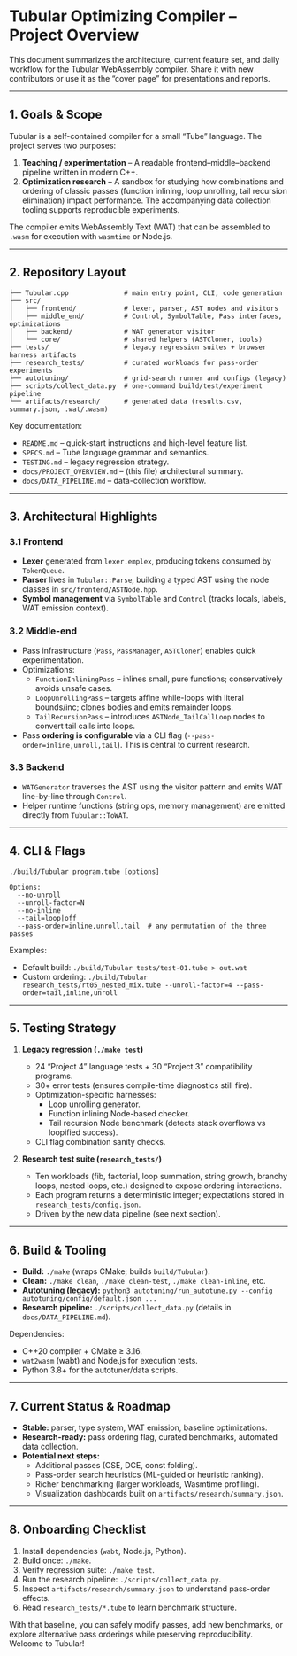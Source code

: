 # Tubular Optimizing Compiler – Project Overview

This document summarizes the architecture, current feature set, and daily workflow for the
Tubular WebAssembly compiler. Share it with new contributors or use it as the “cover page”
for presentations and reports.

---

## 1. Goals & Scope

Tubular is a self-contained compiler for a small “Tube” language. The project serves two
purposes:

1. **Teaching / experimentation** – A readable frontend–middle–backend pipeline written in modern C++.
2. **Optimization research** – A sandbox for studying how combinations and ordering of
   classic passes (function inlining, loop unrolling, tail recursion elimination) impact
   performance. The accompanying data collection tooling supports reproducible experiments.

The compiler emits WebAssembly Text (WAT) that can be assembled to `.wasm` for execution
with `wasmtime` or Node.js.

---

## 2. Repository Layout

```
├── Tubular.cpp              # main entry point, CLI, code generation
├── src/
│   ├── frontend/            # lexer, parser, AST nodes and visitors
│   ├── middle_end/          # Control, SymbolTable, Pass interfaces, optimizations
│   ├── backend/             # WAT generator visitor
│   └── core/                # shared helpers (ASTCloner, tools)
├── tests/                   # legacy regression suites + browser harness artifacts
├── research_tests/          # curated workloads for pass-order experiments
├── autotuning/              # grid-search runner and configs (legacy)
├── scripts/collect_data.py  # one-command build/test/experiment pipeline
└── artifacts/research/      # generated data (results.csv, summary.json, .wat/.wasm)
```

Key documentation:

- `README.md` – quick-start instructions and high-level feature list.
- `SPECS.md` – Tube language grammar and semantics.
- `TESTING.md` – legacy regression strategy.
- `docs/PROJECT_OVERVIEW.md` – (this file) architectural summary.
- `docs/DATA_PIPELINE.md` – data-collection workflow.

---

## 3. Architectural Highlights

### 3.1 Frontend

- **Lexer** generated from `lexer.emplex`, producing tokens consumed by `TokenQueue`.
- **Parser** lives in `Tubular::Parse`, building a typed AST using the node classes in `src/frontend/ASTNode.hpp`.
- **Symbol management** via `SymbolTable` and `Control` (tracks locals, labels, WAT emission context).

### 3.2 Middle-end

- Pass infrastructure (`Pass`, `PassManager`, `ASTCloner`) enables quick experimentation.
- Optimizations:
  - `FunctionInliningPass` – inlines small, pure functions; conservatively avoids unsafe cases.
  - `LoopUnrollingPass` – targets affine while-loops with literal bounds/inc; clones bodies and emits remainder loops.
  - `TailRecursionPass` – introduces `ASTNode_TailCallLoop` nodes to convert tail calls into loops.
- Pass **ordering is configurable** via a CLI flag (`--pass-order=inline,unroll,tail`). This is central to current research.

### 3.3 Backend

- `WATGenerator` traverses the AST using the visitor pattern and emits WAT line-by-line through `Control`.
- Helper runtime functions (string ops, memory management) are emitted directly from `Tubular::ToWAT`.

---

## 4. CLI & Flags

```
./build/Tubular program.tube [options]

Options:
  --no-unroll
  --unroll-factor=N
  --no-inline
  --tail=loop|off
  --pass-order=inline,unroll,tail  # any permutation of the three passes
```

Examples:

- Default build: `./build/Tubular tests/test-01.tube > out.wat`
- Custom ordering: `./build/Tubular research_tests/rt05_nested_mix.tube --unroll-factor=4 --pass-order=tail,inline,unroll`

---

## 5. Testing Strategy

1. **Legacy regression (`./make test`)**
   - 24 “Project 4” language tests + 30 “Project 3” compatibility programs.
   - 30+ error tests (ensures compile-time diagnostics still fire).
   - Optimization-specific harnesses:
     - Loop unrolling generator.
     - Function inlining Node-based checker.
     - Tail recursion Node benchmark (detects stack overflows vs loopified success).
   - CLI flag combination sanity checks.

2. **Research test suite (`research_tests/`)**
   - Ten workloads (fib, factorial, loop summation, string growth, branchy loops, nested loops, etc.) designed to expose ordering interactions.
   - Each program returns a deterministic integer; expectations stored in `research_tests/config.json`.
   - Driven by the new data pipeline (see next section).

---

## 6. Build & Tooling

- **Build:** `./make` (wraps CMake; builds `build/Tubular`).
- **Clean:** `./make clean`, `./make clean-test`, `./make clean-inline`, etc.
- **Autotuning (legacy):** `python3 autotuning/run_autotune.py --config autotuning/config/default.json ...`
- **Research pipeline:** `./scripts/collect_data.py` (details in `docs/DATA_PIPELINE.md`).

Dependencies:

- C++20 compiler + CMake ≥ 3.16.
- `wat2wasm` (wabt) and Node.js for execution tests.
- Python 3.8+ for the autotuner/data scripts.

---

## 7. Current Status & Roadmap

- **Stable:** parser, type system, WAT emission, baseline optimizations.
- **Research-ready:** pass ordering flag, curated benchmarks, automated data collection.
- **Potential next steps:**
  - Additional passes (CSE, DCE, const folding).
  - Pass-order search heuristics (ML-guided or heuristic ranking).
  - Richer benchmarking (larger workloads, Wasmtime profiling).
  - Visualization dashboards built on `artifacts/research/summary.json`.

---

## 8. Onboarding Checklist

1. Install dependencies (`wabt`, Node.js, Python).
2. Build once: `./make`.
3. Verify regression suite: `./make test`.
4. Run the research pipeline: `./scripts/collect_data.py`.
5. Inspect `artifacts/research/summary.json` to understand pass-order effects.
6. Read `research_tests/*.tube` to learn benchmark structure.

With that baseline, you can safely modify passes, add new benchmarks, or explore alternative pass orderings while preserving reproducibility. Welcome to Tubular!
